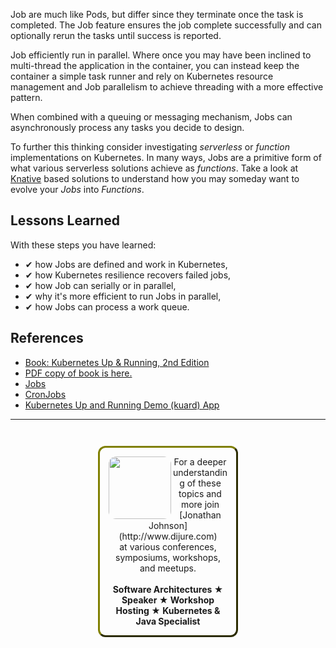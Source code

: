 Job are much like Pods, but differ since they terminate once the task is completed. The Job feature ensures the job complete successfully and can optionally rerun the tasks until success is reported.

Job efficiently run in parallel. Where once you may have been inclined to multi-thread the application in the container, you can instead keep the container a simple task runner and rely on Kubernetes resource management and Job parallelism to achieve threading with a more effective pattern.

When combined with a queuing or messaging mechanism, Jobs can asynchronously process any tasks you decide to design.

To further this thinking consider investigating _serverless_ or _function_ implementations on Kubernetes. In many ways, Jobs are a primitive form of what various serverless solutions achieve as _functions_. Take a look at [Knative](https://github.com/knative/) based solutions to understand how you may someday want to evolve your _Jobs_ into _Functions_.

## Lessons Learned ##

With these steps you have learned:

- &#x2714; how Jobs are defined and work in Kubernetes,
- &#x2714; how Kubernetes resilience recovers failed jobs,
- &#x2714; how Job can serially or in parallel,
- &#x2714; why it's more efficient to run Jobs in parallel,
- &#x2714; how Jobs can process a work queue.

## References ##

- [Book: Kubernetes Up & Running, 2nd Edition](https://learning.oreilly.com/library/view/kubernetes-up-and/9781492046523/)
- [PDF copy of book is here.](https://itjumpstart.files.wordpress.com/2019/09/kubernetes.pdf)
- [Jobs](
https://kubernetes.io/docs/concepts/workloads/controllers/jobs-run-to-completion/)
- [CronJobs](https://kubernetes.io/docs/concepts/workloads/controllers/cron-jobs/)
- [Kubernetes Up and Running Demo (kuard) App](https://github.com/kubernetes-up-and-running/kuard)

------
<p style="text-align: center; padding: 1em; margin: 3em; margin-left: 10em; margin-right: 10em; border-; 1px; border-color: olive;  border-radius: 12px; border-style:outset">
<img align="left" src="./assets/jonathan-johnson.jpg" width="100" style="border-radius: 12px">
For a deeper understanding of these topics and more join <br>[Jonathan Johnson](http://www.dijure.com)<br> at various conferences, symposiums, workshops, and meetups.
<br><br>
<b>Software Architectures ★ Speaker ★ Workshop Hosting ★ Kubernetes & Java Specialist</b>
</p>

